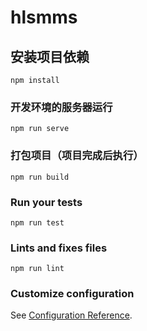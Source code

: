 # hlsmms

## 安装项目依赖
```
npm install
```

### 开发环境的服务器运行
```
npm run serve
```

### 打包项目（项目完成后执行）
```
npm run build
```

### Run your tests
```
npm run test
```

### Lints and fixes files
```
npm run lint
```

### Customize configuration
See [Configuration Reference](https://cli.vuejs.org/config/).
